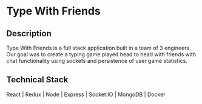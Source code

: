 # Type With Friends

## Description
Type With Friends is a full stack application built in a team of 3 engineers. Our goal was to create a typing game played head to head with friends with chat functionality using sockets and persistence of user game statistics.


## Technical Stack
React | Redux | Node | Express | Socket.IO | MongoDB | Docker
